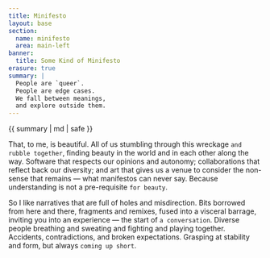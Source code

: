 ```yaml
---
title: Minifesto
layout: base
section:
  name: minifesto
  area: main-left
banner:
  title: Some Kind of Minifesto
erasure: true
summary: |
  People are `queer`.
  People are edge cases.
  We fall between meanings,
  and explore outside them.
---
```


<div class="intro">
{{ summary | md | safe }}
</div>

That, to me, is beautiful.
All of us stumbling
through this wreckage `and rubble together`,
finding beauty in the world
and in each other along the way.
Software that respects our opinions and autonomy;
collaborations that reflect back our diversity;
and art that gives us a venue to consider
<label for="erasure">the non-sense</label>
that remains —
what manifestos can never say.
Because understanding is not a pre-requisite `for beauty`.

So I like narratives that are full of
holes and misdirection.
Bits borrowed from here and there,
fragments and remixes,
fused into a visceral barrage,
inviting you into an experience —
the start of `a conversation`.
Diverse people breathing and sweating
and fighting and playing together.
Accidents, contradictions, and broken expectations.
Grasping at stability and form,
but always `coming up short`.
